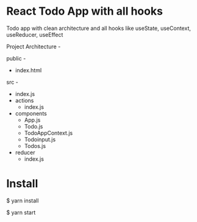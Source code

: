 # React Todo App with all hooks

Todo app with clean architecture and all hooks like useState, useContext, useReducer, useEffect

Project Architecture - 

public - 
  - index.html

src -
  - index.js
  - actions
    - index.js
  - components
    - App.js
    - Todo.js
    - TodoAppContext.js
    - Todoinput.js
    - Todos.js
  - reducer
    - index.js


# Install

$ yarn install

$ yarn start

